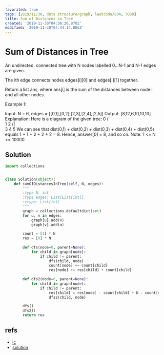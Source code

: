 ```yaml
---
favorited: true
tags: [2019/11/30, data structure/graph, leetcode/834, TODO]
title: Sum of Distances in Tree
created: '2019-11-30T04:36:26.878Z'
modified: '2019-11-30T04:44:14.886Z'
---
```


# Sum of Distances in Tree

An undirected, connected tree with N nodes labelled 0...N-1 and N-1 edges are given.

The ith edge connects nodes edges[i][0] and edges[i][1] together.

Return a list ans, where ans[i] is the sum of the distances between node i and all other nodes.

Example 1:

Input: N = 6, edges = [[0,1],[0,2],[2,3],[2,4],[2,5]]
Output: [8,12,6,10,10,10]
Explanation: 
Here is a diagram of the given tree:
  0
 / \
1   2
   /|\
  3 4 5
We can see that dist(0,1) + dist(0,2) + dist(0,3) + dist(0,4) + dist(0,5)
equals 1 + 1 + 2 + 2 + 2 = 8.  Hence, answer[0] = 8, and so on.
Note: 1 <= N <= 10000

## Solution

```python
import collections


class Solution(object):
    def sumOfDistancesInTree(self, N, edges):
        """
        :type N: int
        :type edges: List[List[int]]
        :rtype: List[int]
        """
        graph = collections.defaultdict(set)        
        for u, v in edges:
            graph[u].add(v)
            graph[v].add(u)
        
        count = [1] * N
        res = [0] * N
        
        def dfs(node=0, parent=None):
            for child in graph[node]:
                if child != parent:
                    dfs(child, node)
                    count[node] += count[child]
                    res[node] += res[child] + count[child]
        
        def dfs2(node=0, parent=None):
            for child in graph[node]:
                if child != parent:
                    res[child] = res[node] - count[child] + N - count[child]
                    dfs2(child, node)

        dfs()
        dfs2()
        return res
```

## refs

* [lc](https://leetcode.com/problems/sum-of-distances-in-tree/)
* [solution](https://leetcode.com/problems/sum-of-distances-in-tree/solution/)
